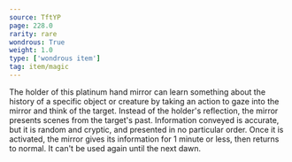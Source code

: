 ```yaml
---
source: TftYP
page: 228.0
rarity: rare
wondrous: True
weight: 1.0
type: ['wondrous item']
tag: item/magic
---
```


The holder of this platinum hand mirror can learn something about the history of a specific object or creature by taking an action to gaze into the mirror and think of the target. Instead of the holder's reflection, the mirror presents scenes from the target's past. Information conveyed is accurate, but it is random and cryptic, and presented in no particular order. Once it is activated, the mirror gives its information for 1 minute or less, then returns to normal. It can't be used again until the next dawn.


